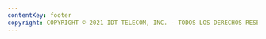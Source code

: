 ```yaml
---
contentKey: footer
copyright: COPYRIGHT © 2021 IDT TELECOM, INC. - TODOS LOS DERECHOS RESERVADOS
---
```

